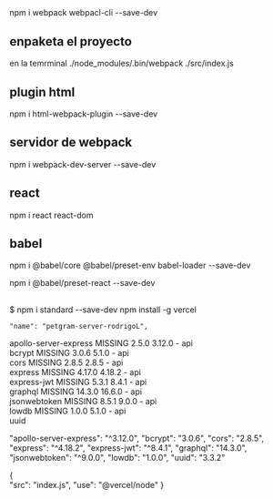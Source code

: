 ##
npm i webpack webpacl-cli --save-dev

## enpaketa el proyecto 
en la temrminal
./node_modules/.bin/webpack ./src/index.js

## plugin html
npm i html-webpack-plugin --save-dev

## servidor de webpack
npm i webpack-dev-server --save-dev

## react
npm i react react-dom

## babel
npm i @babel/core @babel/preset-env babel-loader --save-dev

npm i @babel/preset-react --save-dev

##
$ npm i standard --save-dev
npm install -g vercel


    "name": "petgram-server-rodrigoL",

apollo-server-express  MISSING   2.5.0  3.12.0  -         api       
bcrypt                 MISSING   3.0.6   5.1.0  -         api       
cors                   MISSING   2.8.5   2.8.5  -         api       
express                MISSING  4.17.0  4.18.2  -         api       
express-jwt            MISSING   5.3.1   8.4.1  -         api       
graphql                MISSING  14.3.0  16.6.0  -         api       
jsonwebtoken           MISSING   8.5.1   9.0.0  -         api       
lowdb                  MISSING   1.0.0   5.1.0  -         api       
uuid  

"apollo-server-express": "^3.12.0",
"bcrypt": "3.0.6",
"cors": "2.8.5",
"express": "^4.18.2",
"express-jwt": "^8.4.1",
"graphql": "14.3.0",
"jsonwebtoken": "^9.0.0",
"lowdb": "1.0.0",
"uuid": "3.3.2"


{           
            "src": "index.js",
            "use": "@vercel/node"
        }
